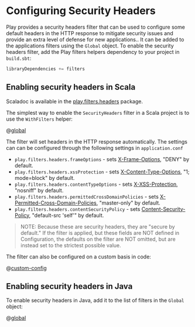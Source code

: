 <!--- Copyright (C) 2009-2014 Typesafe Inc. <http://www.typesafe.com> -->
# Configuring Security Headers

Play provides a security headers filter that can be used to configure some default headers in the HTTP response to mitigate security issues and provide an extra level of defense for new applications..  It can be added to the applications filters using the `Global` object. To enable the security headers filter, add the Play filters helpers dependency to your project in `build.sbt`:

```scala
libraryDependencies += filters
```

## Enabling security headers in Scala

Scaladoc is available in the [play.filters.headers](api/scala/index.html#play.filters.headers.package) package.

The simplest way to enable the `SecurityHeaders` filter in a Scala project is to use the `WithFilters` helper:

@[global](code/SecurityHeaders.scala)

The filter will set headers in the HTTP response automatically.  The settings can can be configured through the following settings in `application.conf`

* `play.filters.headers.frameOptions` - sets <a href="https://developer.mozilla.org/en-US/docs/HTTP/X-Frame-Options">X-Frame-Options</a>, "DENY" by default.
* `play.filters.headers.xssProtection` - sets <a href="http://blogs.msdn.com/b/ie/archive/2008/09/02/ie8-security-part-vi-beta-2-update.aspx">X-Content-Type-Options</a>, "1; mode=block" by default.
* `play.filters.headers.contentTypeOptions` - sets <a href="http://blogs.msdn.com/b/ie/archive/2008/07/02/ie8-security-part-iv-the-xss-filter.aspx">X-XSS-Protection</a>, "nosniff" by default.
* `play.filters.headers.permittedCrossDomainPolicies` - sets <a href="http://www.adobe.com/devnet/articles/crossdomain_policy_file_spec.html">X-Permitted-Cross-Domain-Policies</a>, "master-only" by default.
* `play.filters.headers.contentSecurityPolicy` - sets <a href="http://www.html5rocks.com/en/tutorials/security/content-security-policy/">Content-Security-Policy</a>, "default-src 'self'" by default.

> NOTE: Because these are security headers, they are "secure by default."  If the filter is applied, but these fields are NOT defined in Configuration, the defaults on the filter are NOT omitted, but are instead set to the strictest possible value.

The filter can also be configured on a custom basis in code:

@[custom-config](code/SecurityHeaders.scala)

## Enabling security headers in Java

To enable security headers in Java, add it to the list of filters in the `Global` object:

@[global](code/detailedtopics/configuration/headers/Global.java)
